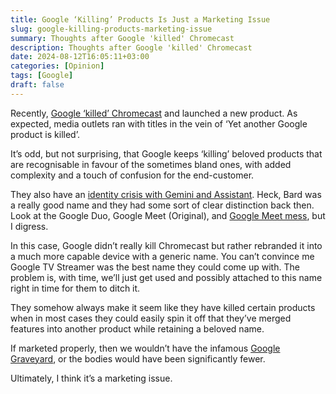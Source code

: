 ```yaml
---
title: Google ‘Killing’ Products Is Just a Marketing Issue
slug: google-killing-products-marketing-issue
summary: Thoughts after Google 'killed' Chromecast
description: Thoughts after Google 'killed' Chromecast
date: 2024-08-12T16:05:11+03:00
categories: [Opinion]
tags: [Google]
draft: false
---
```


Recently, [Google ‘killed’ Chromecast](https://arstechnica.com/gadgets/2024/08/google-kills-chromecast-replaces-it-with-apple-tv-and-roku-ultra-competitor/) and launched a new product. As expected, media outlets ran with titles in the vein of ‘Yet another Google product is killed’.

It’s odd, but not surprising, that Google keeps ‘killing’ beloved products that are recognisable in favour of the sometimes bland ones, with added complexity and a touch of confusion for the end-customer.

They also have an [identity crisis with Gemini and Assistant](https://www.computerworld.com/article/3482057/google-gemini-assistant.html). Heck, Bard was a really good name and they had some sort of clear distinction back then. Look at the Google Duo, Google Meet (Original), and [Google Meet mess](https://www.wired.com/story/google-meet-duo-video-chat-app-merger/), but I digress.

In this case, Google didn’t really kill Chromecast but rather rebranded it into a much more capable device with a generic name. You can’t convince me Google TV Streamer was the best name they could come up with. The problem is, with time, we’ll just get used and possibly attached to this name right in time for them to ditch it. 

They somehow always make it seem like they have killed certain products when in most cases they could easily spin it off that they’ve merged features into another product while retaining a beloved name. 

If marketed properly, then we wouldn’t have the infamous [Google Graveyard](https://killedbygoogle.com/), or the bodies would have been significantly fewer. 

Ultimately, I think it’s a marketing issue.

